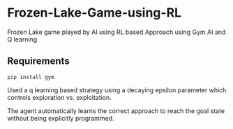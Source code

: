 # Frozen-Lake-Game-using-RL
Frozen Lake game played by AI using RL based Approach using Gym AI and Q learning

## Requirements

`pip install gym`

Used a q learning based strategy using a decaying epsilon parameter which controls exploration vs. exploitation.

The agent automatically learns the correct approach to reach the goal state without being explicitly programmed.
